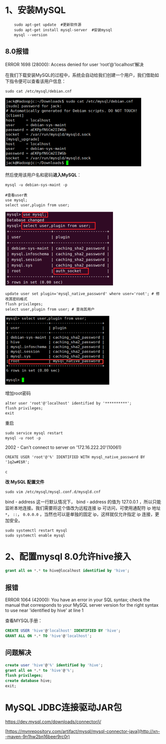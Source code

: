 # 1、安装MySQL

```shell
    sudo apt-get update  #更新软件源
    sudo apt-get install mysql-server  #安装mysql
    mysql --version
```

## 8.0报错

ERROR 1698 (28000): Access denied for user ‘root’@'localhost’解决

在我们下载安装MySQL的过程中，系统会自动给我们创建一个用户，我们借助如下指令便可以查看该用户信息：

```shell
sudo cat /etc/mysql/debian.cnf
```

<img src="imgs/image-20240603163450503.png" alt="image-20240603163450503" style="zoom:80%;" />

然后使用该用户名和密码**进入MySQL**：

```shell
mysql -u debian-sys-maint -p

#查看user表
use mysql;
select user,plugin from user;
```

<img src="imgs/image-20240603163726192.png" alt="image-20240603163726192" style="zoom:50%;" />

```mysql
update user set plugin='mysql_native_password' where user='root'; # 修改其密码格式
flush privileges;
select user,plugin from user; # 查询其用户
```

<img src="imgs/image-20240603163955851.png" alt="image-20240603163955851" style="zoom:80%;" />

增加root密码

```mysql
alter user 'root'@'localhost' identified by '**********';
flush privileges;
exit
```

重启

```shell
sudo service mysql restart
mysql -u root -p
```



2002 - Can't connect to server on '172.16.222.20'(10061)

```shell
CREATE USER 'root'@'%' IDENTIFIED WITH mysql_native_password BY '1q2w#E$R';

c
```

**改 MySQL 配置文件**

```shell
sudo vim /etc/mysql/mysql.conf.d/mysqld.cnf
```

bind - address 这一行默认情况下， bind - address 的值为 127.0.0.1 ，所以只能监听本地连接。我们需要将这个值改为远程连接 ip 可访问，可使用通配符 ip 地址 `*`， `::`， `0.0.0.0` ，当然也可以是单独的固定 ip，这样就仅允许指定 ip 连接，更加安全。

```
sudo systemctl restart mysql
sudo systemctl enable mysql
```



# 2、**配置mysql 8.0允许hive接入**

```sql
grant all on *.* to hive@localhost identified by 'hive';
```

## 报错

ERROR 1064 (42000): You have an error in your SQL syntax; check the manual that corresponds to your MySQL server version for the right syntax to use near 'identified by hive' at line 1


查看MYSQL手册：

```sql
CREATE USER 'hive'@'localhost' IDENTIFIED BY 'hive';
GRANT ALL ON *.* TO 'hive'@'localhost';
```

## 问题解决

```sql
create user 'hive'@'%' identified by 'hive';
grant all on *.* to 'hive'@'%';
flush privileges;
create database hive;
exit;
```



# **MySQL JDBC连接驱动JAR包**

https://dev.mysql.com/downloads/connector/j/

[https://mvnrepository.com/artifact/mysql/mysql-connector-java](http://xn--maven-9n1hw2bn16beer9rc0r)


